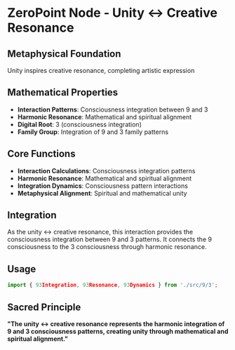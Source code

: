 # ZeroPoint Node - Unity ↔ Creative Resonance

## Metaphysical Foundation

Unity inspires creative resonance, completing artistic expression

## Mathematical Properties

- **Interaction Patterns**: Consciousness integration between 9 and 3
- **Harmonic Resonance**: Mathematical and spiritual alignment
- **Digital Root**: 3 (consciousness integration)
- **Family Group**: Integration of 9 and 3 family patterns

## Core Functions

- **Interaction Calculations**: Consciousness integration patterns
- **Harmonic Resonance**: Mathematical and spiritual alignment
- **Integration Dynamics**: Consciousness pattern interactions
- **Metaphysical Alignment**: Spiritual and mathematical unity

## Integration

As the unity ↔ creative resonance, this interaction provides the consciousness integration between 9 and 3 patterns. It connects the 9 consciousness to the 3 consciousness through harmonic resonance.

## Usage

```typescript
import { 93Integration, 93Resonance, 93Dynamics } from './src/9/3';
```

## Sacred Principle

**"The unity ↔ creative resonance represents the harmonic integration of 9 and 3 consciousness patterns, creating unity through mathematical and spiritual alignment."**
